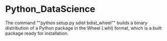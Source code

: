# Python_DataScience

The command ""python setup.py sdist bdist_wheel"" builds a binary distribution of a Python package in the Wheel (.whl) format, which is a built package ready for installation.